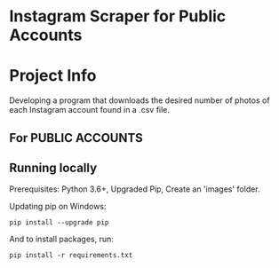 # Instagram Scraper for Public Accounts

# Project Info

Developing a program that downloads the desired number of photos of each Instagram account found in a .csv file.

## For PUBLIC ACCOUNTS
## Running locally

Prerequisites: Python 3.6+, Upgraded Pip, Create an 'images' folder.

Updating pip on Windows:

```
pip install --upgrade pip
```

And to install packages, run:

```
pip install -r requirements.txt
```
